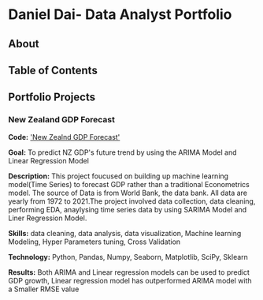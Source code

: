 # Daniel Dai- Data Analyst Portfolio
## About

## Table of Contents
## Portfolio Projects
### New Zealand GDP Forecast
**Code:** ['New Zealnd GDP Forecast'](https://github.com/dandai509/IOD/blob/main/Capstone%20project-%20NZ%20GDP%20Forecasting(Final).ipynb)

**Goal:** To predict NZ GDP's future trend by using the ARIMA Model and Linear Regression Model

**Description:** This project foucused on building up machine learning model(Time Series) to forecast GDP rather than a traditional Econometrics model. The source of Data is from World Bank, the data bank. All data are yearly from 1972 to 2021.The project involved data collection, data cleaning, performing EDA, anaylysing time series data by using SARIMA Model and Liner Regression Model.

**Skills:** data cleaning, data analysis, data visualization, Machine learning Modeling, Hyper Parameters tuning, Cross Validation

**Technology:** Python, Pandas, Numpy, Seaborn, Matplotlib, SciPy, Sklearn

**Results:** Both ARIMA and Linear regression models can be used to predict GDP growth, Linear regression model has outperformed ARIMA model with a Smaller RMSE value 
